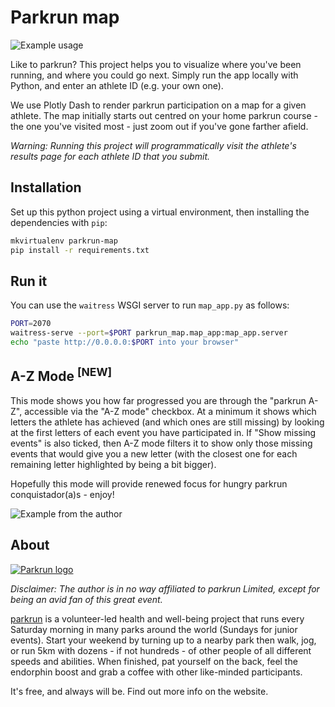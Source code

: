 # Parkrun map

![Example usage](demo.gif)

Like to parkrun? This project helps you to visualize where you've been running, and where you could go next.
Simply run the app locally with Python, and enter an athlete ID (e.g. your own one). 

We use Plotly Dash to render parkrun participation on a map for a given athlete.
The map initially starts out centred on your home parkrun course - the one you've visited most - just zoom out if you've gone farther afield.

_Warning: Running this project will programmatically visit the athlete's results page for each athlete ID that you submit._

## Installation

Set up this python project using a virtual environment, then installing the dependencies with `pip`:

```bash
mkvirtualenv parkrun-map
pip install -r requirements.txt
```

## Run it

You can use the `waitress` WSGI server to run `map_app.py` as follows:

```bash
PORT=2070
waitress-serve --port=$PORT parkrun_map.map_app:map_app.server
echo "paste http://0.0.0.0:$PORT into your browser"
```

## A-Z Mode <sup>[NEW]</sup>

This mode shows you how far progressed you are through the "parkrun A-Z", accessible via the "A-Z mode" checkbox.
At a minimum it shows which letters the athlete has achieved (and which ones are still missing) by looking at the first
letters of each event you have participated in. If "Show missing events" is also ticked, then A-Z mode filters it to
show only those missing events that would give you a new letter (with the closest one for each remaining letter highlighted
by being a bit bigger).

Hopefully this mode will provide renewed focus for hungry parkrun conquistador(a)s - enjoy!


![Example from the author](https://user-images.githubusercontent.com/13883308/263394817-581c9ff0-f14e-43db-92e9-c3f97ef7c523.png)

## About

[![Parkrun logo](http://www.eynshamroadrunners.org.uk/wp-content/uploads/2015/09/Parkrun_32.jpg)](https://www.parkrun.com)

_Disclaimer: The author is in no way affiliated to parkrun Limited, except for being an avid fan of this great event._

[parkrun](https://www.parkrun.com) is a volunteer-led health and well-being project that runs every Saturday morning in many parks around the world
(Sundays for junior events). Start your weekend by turning up to a nearby park then walk, jog, or run 5km with dozens - if not hundreds - of other people of all different
speeds and abilities. When finished, pat yourself on the back, feel the endorphin boost and grab a coffee with other like-minded participants. 

It's free, and always will be. Find out more info on the website. 
